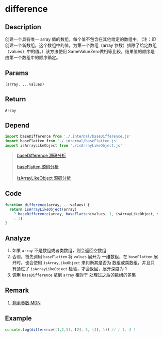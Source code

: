 # difference

## Description
创建一个具有唯一 array 值的数组，每个值不包含在其他给定的数组中。（注：即创建一个新数组，这个数组中的值，为第一个数组（array 参数）排除了给定数组（values）中的值。）该方法使用 SameValueZero做相等比较。结果值的顺序是由第一个数组中的顺序确定。
## Params
`(array, ...values)`
## Return
`Array`
## Depend
```js
import baseDifference from './.internal/baseDifference.js'
import baseFlatten from './.internal/baseFlatten.js'
import isArrayLikeObject from './isArrayLikeObject.js'
```
> [baseDifference 源码分析](../internal/baseDifference.md)
> <br/>
> <br/>
> [baseFlatten 源码分析](../internal/baseFlatten.md)
> <br/>
> <br/>
> [isArrayLikeObject 源码分析](./isArrayLikeObject.md)
> 

## Code
```js
function difference(array, ...values) {
  return isArrayLikeObject(array)
    ? baseDifference(array, baseFlatten(values, 1, isArrayLikeObject, true))
    : []
}
```
## Analyze
1. 如果 `array` 不是数组或者类数组，则会返回空数组
2. 否则，首先调用 `baseFlatten` 将 `values` 展开为 一维数组，在 `baseFlatten` 展开时，也会使用 `isArrayLikeObject` 来判断其是否为 数组或类数组，并且只有通过了 `isArrayLikeObject` 检验，才会返回，展开深度为 1
3. 调用 `baseDifference` 拿到 `array` 相对于 处理过之后的数组的差集
## Remark
1. [剩余参数 MDN](https://developer.mozilla.org/zh-CN/docs/Web/JavaScript/Reference/Functions/Rest_parameters)
## Example
```js
console.log(difference([1,2,3], [2], 3, [4], 1)) // [ 1, 3 ]
```
